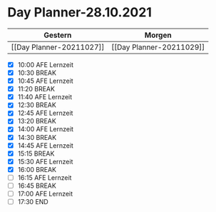 
Day Planner-28.10.2021
======================
  
| Gestern | Morgen |  
| ------- | ------ |  
| [[Day Planner-20211027]] | [[Day Planner-20211029]] |  
- [x] 10:00 AFE Lernzeit
- [x] 10:30 BREAK
- [x] 10:45 AFE Lernzeit
- [x] 11:20 BREAK
- [x] 11:40 AFE Lernzeit
- [x] 12:30 BREAK
- [x] 12:45 AFE Lernzeit
- [x] 13:20 BREAK
- [x] 14:00 AFE Lernzeit
- [x] 14:30 BREAK
- [x] 14:45 AFE Lernzeit
- [x] 15:15 BREAK
- [x] 15:30 AFE Lernzeit
- [x] 16:00 BREAK
- [ ] 16:15 AFE Lernzeit
- [ ] 16:45 BREAK
- [ ] 17:00 AFE Lernzeit
- [ ] 17:30 END